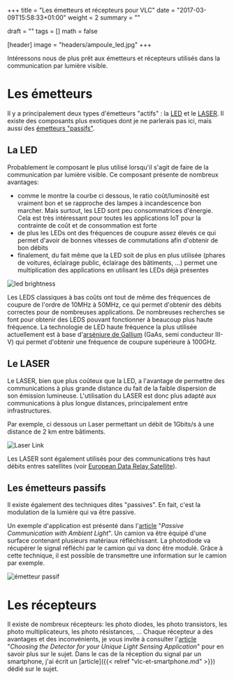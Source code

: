 +++
title   = "Les émetteurs et récepteurs pour VLC"
date    = "2017-03-09T15:58:33+01:00"
weight  = 2
summary = ""

draft   = ""
tags    = []
math    = false

[header]
    image = "headers/ampoule_led.jpg"
+++

Intéressons nous de plus prêt aux émetteurs et récepteurs utilisés dans la communication par lumière visible.

# Les émetteurs
Il y a principalement deux types d'émetteurs "actifs" : la [LED](#la-led) et le [LASER](#le-laser). Il existe des composants plus exotiques dont je ne parlerais pas ici, mais aussi des [émetteurs "passifs"](#les-émetteurs-passifs).

## La LED

Probablement le composant le plus utilisé lorsqu'il s'agit de faire de la communication par lumière visible. Ce composant présente de nombreux avantages:

- comme le montre la courbe ci dessous, le ratio coût/luminosité est vraiment bon et se rapproche des lampes à incandescence bon marcher. Mais surtout, les LED sont peu consommatrices d'énergie. Cela est très intéressant pour toutes les applications IoT pour la contrainte de coût et de consommation est forte
- de plus les LEDs ont des fréquences de coupure assez élevés ce qui permet d'avoir de bonnes vitesses de commutations afin d'obtenir de bon débits
- finalement, du fait même que la LED soit de plus en plus utilisée (phares de voitures, éclairage public, éclairage des bâtiments, ...) permet une multiplication des applications en utilisant les LEDs déjà présentes

![led brightness](/img/vlc-led/LED_brigthness.png)

Les LEDS classiques à bas coûts ont tout de même des fréquences de coupure de l'ordre de 10MHz à 50MHz, ce qui permet d'obtenir des débits correctes pour de nombreuses applications. De nombreuses recherches se font pour obtenir des LEDS pouvant fonctionner à beaucoup plus haute fréquence. La technologie de LED haute fréquence la plus utilisée actuellement est à base d'[arséniure de Gallium](https://fr.wikipedia.org/wiki/Ars%C3%A9niure_de_gallium) (GaAs, semi conducteur III-V) qui permet d'obtenir une fréquence de coupure supérieure à 100GHz.

## Le LASER
Le LASER, bien que plus coûteux que la LED, a l'avantage de permettre des communications à plus grande distance du fait de la faible dispersion de son émission lumineuse. L'utilisation du LASER est donc plus adapté aux communications à plus longue distances, principalement entre infrastructures.

Par exemple, ci dessous un Laser permettant un débit de 1Gbits/s à une distance de 2 km entre bâtiments.

![Laser Link](/img/vlc-led/FSO_laser.jpg)

Les LASER sont également utilisés pour des communications très haut débits entres satellites (voir [European Data Relay Satellite](https://fr.wikipedia.org/wiki/European_Data_Relay_Satellite)).


## Les émetteurs passifs

Il existe également des techniques dites "passives". En fait, c'est la modulation de la lumière qui va être passive.

Un exemple d'application est présenté dans l'[article](http://www.st.ewi.tudelft.nl/~marco/files/passive_CoNEXT16.pdf) "_Passive Communication with Ambient Light_". Un camion va être équipé d'une surface contenant plusieurs matériaux réfléchissant. La photodiode va récupérer le signal réfléchi par le camion qui va donc être modulé. Grâce à cette technique, il est possible de transmettre une information sur le camion par exemple.

![émetteur passif](/img/vlc-led/passive_emitter.png)

# Les récepteurs

Il existe de nombreux récepteurs: les photo diodes, les photo transistors, les photo multiplicateurs, les photo résistances, ... Chaque récepteur a des avantages et des inconvénients, je vous invite à consulter l'[article](http://www.johnloomis.org/ece445/topics/egginc/tp4.html) "_Choosing the Detector for your Unique Light Sensing Application_" pour en savoir plus sur le sujet.
Dans le cas de la réception du signal par un smartphone, j'ai écrit un [article]({{< relref "vlc-et-smartphone.md" >}}) dédié sur le sujet.

